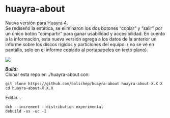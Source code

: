 # huayra-about

Nueva versión para Huayra 4.  
Se rediseñó la estética,  se eliminaron los dos botones “copiar” y “salir” por un único botón “compartir” para ganar usabilidad y accesibilidad.
En cuento a la información,  esta nueva versión agrega a los datos de la anterior  un informe sobre los discos rígidos y particiones del equipo. ( no se vé en pantalla, solo en el informe copiado al portapapeles en texto plano).

![](media/screenshot.png)


___Build:___  
 Clonar esta repo en ./huayra-about con: 
```
git clone https://github.com/bolichep/huayra-about huayra-about-X.X.X
cd huayra-about-X.X.X
```

Editar...

```
dch --increment --distribution experimental
debuild -us -uc -I
```


